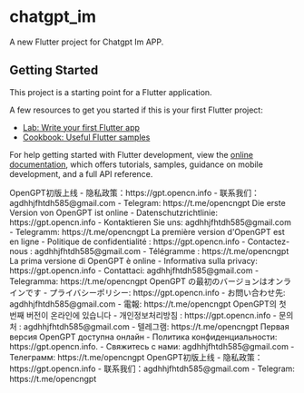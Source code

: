 # chatgpt_im

A new Flutter project for Chatgpt Im APP.

## Getting Started

This project is a starting point for a Flutter application.

A few resources to get you started if this is your first Flutter project:

- [Lab: Write your first Flutter app](https://docs.flutter.dev/get-started/codelab)
- [Cookbook: Useful Flutter samples](https://docs.flutter.dev/cookbook)

For help getting started with Flutter development, view the
[online documentation](https://docs.flutter.dev/), which offers tutorials,
samples, guidance on mobile development, and a full API reference.


<en-US>
OpenGPT初版上线
- 隐私政策：https://gpt.opencn.info
- 联系我们：agdhhjfhtdh585@gmail.com
- Telegram: https://t.me/opencngpt
</en-US>
<de-DE>
Die erste Version von OpenGPT ist online
- Datenschutzrichtlinie: https://gpt.opencn.info
- Kontaktieren Sie uns: agdhhjfhtdh585@gmail.com
- Telegramm: https://t.me/opencngpt
</de-DE>
<fr-FR>
La première version d'OpenGPT est en ligne
- Politique de confidentialité : https://gpt.opencn.info
- Contactez-nous : agdhhjfhtdh585@gmail.com
- Télégramme : https://t.me/opencngpt
</fr-FR>
<it-IT>
La prima versione di OpenGPT è online
- Informativa sulla privacy: https://gpt.opencn.info
- Contattaci: agdhhjfhtdh585@gmail.com
- Telegramma: https://t.me/opencngpt
</it-IT>
<ja-JP>
OpenGPT の最初のバージョンはオンラインです
- プライバシーポリシー: https://gpt.opencn.info
- お問い合わせ先: agdhhjfhtdh585@gmail.com
- 電報: https://t.me/opencngpt
</ja-JP>
<ko-KR>
OpenGPT의 첫 번째 버전이 온라인에 있습니다
- 개인정보처리방침 : https://gpt.opencn.info
- 문의처 : agdhhjfhtdh585@gmail.com
- 텔레그램: https://t.me/opencngpt
</ko-KR>
<ru-RU>
Первая версия OpenGPT доступна онлайн
- Политика конфиденциальности: https://gpt.opencn.info.
- Свяжитесь с нами: agdhhjfhtdh585@gmail.com
- Телеграмм: https://t.me/opencngpt
</ru-RU>
<zh-CN>
OpenGPT初版上线
- 隐私政策：https://gpt.opencn.info
- 联系我们：agdhhjfhtdh585@gmail.com
- Telegram: https://t.me/opencngpt
</zh-CN>